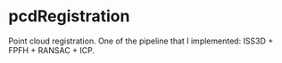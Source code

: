 # pcdRegistration

Point cloud registration.
One of the pipeline that I implemented: ISS3D + FPFH + RANSAC + ICP.
